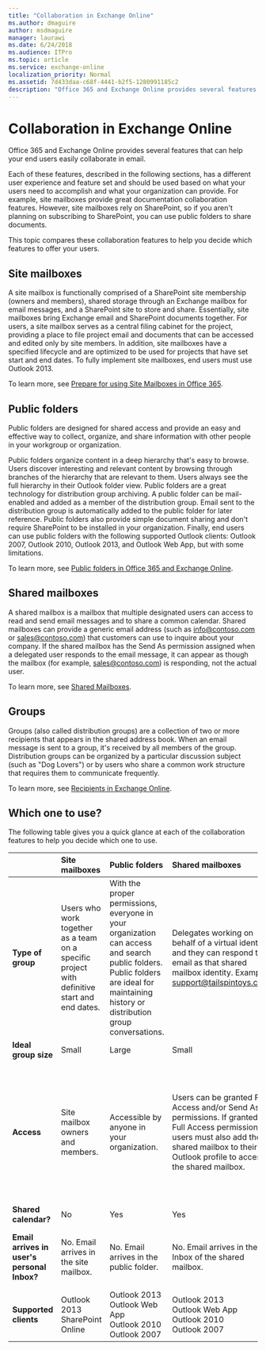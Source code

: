```yaml
---
title: "Collaboration in Exchange Online"
ms.author: dmaguire
author: msdmaguire
manager: laurawi
ms.date: 6/24/2018
ms.audience: ITPro
ms.topic: article
ms.service: exchange-online
localization_priority: Normal
ms.assetid: 7d433daa-c68f-4441-b2f5-1280991185c2
description: "Office 365 and Exchange Online provides several features that can help your end users easily collaborate in email."
---
```


# Collaboration in Exchange Online

Office 365 and Exchange Online provides several features that can help your end users easily collaborate in email.
  
Each of these features, described in the following sections, has a different user experience and feature set and should be used based on what your users need to accomplish and what your organization can provide. For example, site mailboxes provide great documentation collaboration features. However, site mailboxes rely on SharePoint, so if you aren't planning on subscribing to SharePoint, you can use public folders to share documents. 
  
This topic compares these collaboration features to help you decide which features to offer your users.
  
## Site mailboxes
<a name="SiteMbx"> </a>

A site mailbox is functionally comprised of a SharePoint site membership (owners and members), shared storage through an Exchange mailbox for email messages, and a SharePoint site to store and share. Essentially, site mailboxes bring Exchange email and SharePoint documents together. For users, a site mailbox serves as a central filing cabinet for the project, providing a place to file project email and documents that can be accessed and edited only by site members. In addition, site mailboxes have a specified lifecycle and are optimized to be used for projects that have set start and end dates. To fully implement site mailboxes, end users must use Outlook 2013.
  
To learn more, see [Prepare for using Site Mailboxes in Office 365](https://go.microsoft.com/fwlink/p/?LinkId=286170).
  
## Public folders
<a name="PFs"> </a>

Public folders are designed for shared access and provide an easy and effective way to collect, organize, and share information with other people in your workgroup or organization. 
  
Public folders organize content in a deep hierarchy that's easy to browse. Users discover interesting and relevant content by browsing through branches of the hierarchy that are relevant to them. Users always see the full hierarchy in their Outlook folder view. Public folders are a great technology for distribution group archiving. A public folder can be mail-enabled and added as a member of the distribution group. Email sent to the distribution group is automatically added to the public folder for later reference. Public folders also provide simple document sharing and don't require SharePoint to be installed in your organization. Finally, end users can use public folders with the following supported Outlook clients: Outlook 2007, Outlook 2010, Outlook 2013, and Outlook Web App, but with some limitations.
  
To learn more, see [Public folders in Office 365 and Exchange Online](public-folders/public-folders.md).
  
## Shared mailboxes
<a name="Shared"> </a>

A shared mailbox is a mailbox that multiple designated users can access to read and send email messages and to share a common calendar. Shared mailboxes can provide a generic email address (such as info@contoso.com or sales@contoso.com) that customers can use to inquire about your company. If the shared mailbox has the Send As permission assigned when a delegated user responds to the email message, it can appear as though the mailbox (for example, sales@contoso.com) is responding, not the actual user. 
  
To learn more, see [Shared Mailboxes](https://technet.microsoft.com/library/1d71c01b-e261-408e-a633-1d1c9d00032a.aspx).
  
## Groups
<a name="Groups"> </a>

Groups (also called distribution groups) are a collection of two or more recipients that appears in the shared address book. When an email message is sent to a group, it's received by all members of the group. Distribution groups can be organized by a particular discussion subject (such as "Dog Lovers") or by users who share a common work structure that requires them to communicate frequently.
  
To learn more, see [Recipients in Exchange Online](../recipients-in-exchange-online/recipients-in-exchange-online.md).
  
## Which one to use?
<a name="Groups"> </a>

The following table gives you a quick glance at each of the collaboration features to help you decide which one to use.
  
||**Site mailboxes**|**Public folders**|**Shared mailboxes**|**Groups**|
|:-----|:-----|:-----|:-----|:-----|
|**Type of group**|Users who work together as a team on a specific project with definitive start and end dates.|With the proper permissions, everyone in your organization can access and search public folders. Public folders are ideal for maintaining history or distribution group conversations.|Delegates working on behalf of a virtual identity, and they can respond to email as that shared mailbox identity. Example: support@tailspintoys.com|Users who need to send email to a group of recipients with a common interest or characteristic.|
|**Ideal group size**|Small|Large|Small|Large|
|**Access**|Site mailbox owners and members.|Accessible by anyone in your organization.|Users can be granted Full Access and/or Send As permissions. If granted Full Access permissions, users must also add the shared mailbox to their Outlook profile to access the shared mailbox.|For distribution groups, members must be manually added. For dynamic distribution groups, members are added based on filtering criteria.|
|**Shared calendar?**|No|Yes|Yes|No|
|**Email arrives in user's personal Inbox?**|No. Email arrives in the site mailbox.|No. Email arrives in the public folder.|No. Email arrives in the Inbox of the shared mailbox.|Yes. Email arrives in the Inbox of a distribution group member.|
|**Supported clients**| Outlook 2013  <br/>  SharePoint Online| Outlook 2013  <br/>  Outlook Web App  <br/>  Outlook 2010  <br/>  Outlook 2007| Outlook 2013  <br/>  Outlook Web App  <br/>  Outlook 2010  <br/>  Outlook 2007| Outlook 2013  <br/>  Outlook Web App  <br/>  Outlook 2010  <br/>  Outlook 2007|
   

